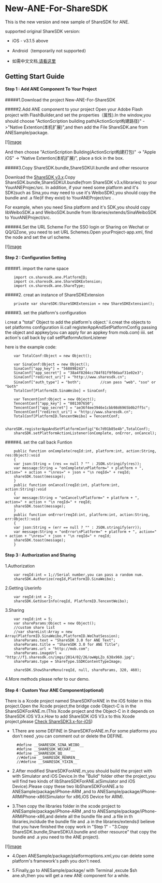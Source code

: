 # New-ANE-For-ShareSDK

This is the new version and new sample of ShareSDK for ANE.

supported original ShareSDK version:

- iOS - v3.1.5 above
- Android（temporarily not supported）


- 如需中文文档,[请看这里](http://wiki.mob.com/sharesdk-ios-for-ane/)

## Getting Start Guide


#### Step 1 : Add ANE Component To Your Project 

#####1.Download the project New-ANE-For-ShareSDK

#####2.Add ANE component to your project
Open your Adobe Flash project with FlashBuilder,and set the properties（属性).In the window,you should choose "ActionScription building path(ActionScript构建路径)" ->"Native Extention(本机扩展)",and then add the File ShareSDK.ane from  
 ANESample/package.

[!][image]()

And then choose "ActionScription Building(ActionScript构建打包)" -> "Apple iOS" -> "Native Extention(本机扩展)", place a tick in the box.

#####3.Copy ShareSDK.bundle,ShareSDKUI.bundle and other resource

Download the [ShareSDK v3.x](https://github.com/MobClub/ShareSDK3.x-for-iOS).Copy ShareSDK.bundle,ShareSDKUI.bundle(from ShareSDK v3.x/libraries) to your  YourANEProjec/src.
In addition, if your need some platform and it's SDK(such as Sina,you may need to use it's WeiboSDK),you should copy the bundle and .a file(if they exist) to YourANEProject/src .

For example, when you need Sina platform and it's SDK,you should copy libWeiboSDK.a and WeiboSDK.bundle from libraries/extends/SinaWeiboSDK to YourANEProject/src.

#####4.Set the URL Scheme
For the SSO login or Sharing on Wechat or QQ/QZone, you need to set URL Schemes.Open yourProject-app.xml, find the node <iPhone><InfoAdditions> and set the url scheme.

[!][image]()


#### Step 2 : Configuration Setting 

#####1. import the name space

        import cn.sharesdk.ane.PlatformID;
        import cn.sharesdk.ane.ShareSDKExtension;
        import cn.sharesdk.ane.ShareType;

#####2. creat an instance of ShareSDKExtension

        private var shareSDK:ShareSDKExtension = new ShareSDKExtension();

#####3. set the platform's configuration

i.creat a "total" Object to add the platform's object.'
ii.creat the objects to set platforms configuration
iii.call registerAppAndSetPlatformConfig passing the object and appkey(you can apply for an appkey from mob.com)
iiii. set action's call back by call setPlatformActionListener 

here is the example code:

        var TotalConf:Object = new Object();	

        var SinaConf:Object = new Object();
        SinaConf["app_key"] = "568898243";
        SinaConf["app_secret"] = "38a4f8204cc784f81f9f0daaf31e02e3";
        SinaConf["redirect_uri"] = "http://www.sharesdk.cn";
        SinaConf["auth_type"] = "both"; 		//can pass "web"、"sso" or "both"
        TotalConf[PlatformID.SinaWeibo] = SinaConf;

        var TencentConf:Object = new Object();
        TencentConf["app_key"] = "801307650";
        TencentConf["app_secret"] = "ae36f4ee3946e1cbb98d6965b0b2ff5c";
        TencentConf["redirect_uri"] = "http://www.sharesdk.cn";
        TotalConf[PlatformID.TencentWeibo] = TencentConf;

        shareSDK.registerAppAndSetPlatformConfig("6c7d91b85e4b",TotalConf);
        shareSDK.setPlatformActionListener(onComplete, onError, onCancel);


#####4. set the call back Funtion

        public function onComplete(reqId:int, platform:int, action:String, res:Object):void
        {
        var json:String = (res == null ? "" : JSON.stringify(res));
        var message:String = "onComplete\nPlatform=" + platform + ", action=" + action + "\nres=" + json + "\n reqId=" + reqId;
        shareSDK.toast(message);
        }		
        public function onCancel(reqId:int, platform:int, action:String):void 
        {
        var message:String = "onCancel\nPlatform=" + platform + ", action=" + action + "\n reqId=" + reqId;
        shareSDK.toast(message);
        }		
        public function onError(reqId:int, platform:int, action:String, err:Object):void 
        {
        var json:String = (err == null ? "" : JSON.stringify(err));
        var message:String = "onError\nPlatform=" + platform + ", action=" + action + "\nres=" + json + "\n reqId=" + reqId;
        shareSDK.toast(message);
        }


#### Step 3 : Authorization and Sharing

1.Authorization

        var reqId:int = 1;//Serial number,you can pass a random num.
        shareSDK.Authorize(reqId,PlatformID.SinaWeibo);

2.Getting Userinfo

        var reqId:int = 2;
        shareSDK.GetUserInfo(reqId, PlatformID.TencentWeibo);


3.Sharing

        var reqId:int = 5;
        var shareParams:Object = new Object();
        //custom share list
        //var shareList:Array = new Array(PlatformID.SinaWeibo,PlatformID.WeChatSession);	
        shareParams.text = "ShareSDK 3.0 for ANE Text";
        shareParams.title = "ShareSDK 3.0 for ANE Title";
        shareParams.url = "http://mob.com";
        shareParams.imageUrl = "http://f1.sharesdk.cn/imgs/2014/02/26/owWpLZo_638x960.jpg";
        shareParams.type = ShareType.SSDKContentTypeImage;

        shareSDK.ShowShareMenu(reqId, null, shareParams, 320, 460);

4.More methods please refer to our demo.



#### Step 4 : Custom Your ANE Component(optional)

There is a Xcode project named ShareSDKForANE in the iOS folder in this project.Open the Xcode project,the bridge code Object-C is in the ShareSDKForANE.m.(This Xcode project and the Object-C in it depends on ShareSDK iOS V3.x.How to add ShareSDK iOS V3.x to this Xcode project,please [Check  ShareSDK3.x-for-iOS](https://github.com/MobClub/ShareSDK3.x-for-iOS))

- 1.There are some DEFINE in ShareSDKForANE.m.For some platforms you don't need ,you can comment out or delete the DEFINE.

        #define __SHARESDK_SINA_WEIBO__
        #define __SHARESDK_WECHAT__
        #define __SHARESDK_QQ__
        //#define __SHARESDK_RENREN__
        //#define __SHARESDK_YIXIN__

- 2.After modified ShareSDKForANE.m,you should build the project with with Simulator and iOS Device.In the "Bulid" folder other the project,you will find two kinds of libShareSDKForANE.a(Simulator and iOS Device).Please copy these  two libShareSDKForANE.a to ANESample/package/iPhone-ARM ,and to ANESample/package/iPhone-ARMiPhone-x86(Simulator for x86,iOS Device for ARM).

- 3.Then copy the libraries folder in the xcode project to ANESample/package/iPhone-ARM ,and to ANESample/package/iPhone-ARMiPhone-x86,and delete all the bundle file and .a file in th libraries,incldude the bundle file and .a in the libraries/extends(I believe that you have finished the copy work in "Step 1" - "3.Copy ShareSDK.bundle,ShareSDKUI.bundle and other resource" that copy the bundle and .a you need to the ANE project).

[!][image]()

- 4.Open ANESample/package/platformoptions.xml,you can delete some platform's framework's path you don't need.

- 5.Finally,go to ANESample/package/ with Terminal ,excute $sh ane.sh,then you will get a new ANE component for a while.



